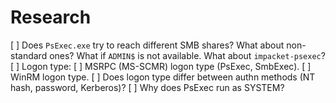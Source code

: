 # Research

[ ] Does `PsExec.exe` try to reach different SMB shares? What about non-standard ones? What if `ADMIN$` is not available. What about `impacket-psexec`?
[ ] Logon type:
    [ ] MSRPC (MS-SCMR) logon type (PsExec, SmbExec).
    [ ] WinRM logon type.
    [ ] Does logon type differ between authn methods (NT hash, password, Kerberos)?
    [ ] Why does PsExec run as SYSTEM?
